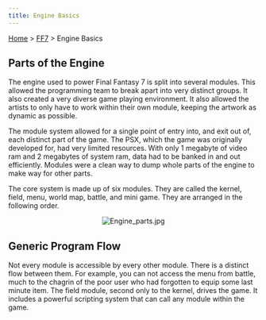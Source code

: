```yaml
---
title: Engine Basics
---
```


[Home](Main%20Page.md) > [FF7](FF7.md) > Engine Basics

## Parts of the Engine

The engine used to power Final Fantasy 7 is split into several modules.
This allowed the programming team to break apart into very distinct
groups. It also created a very diverse game playing environment. It also
allowed the artists to only have to work within their own module,
keeping the artwork as dynamic as possible.

The module system allowed for a single point of entry into, and exit out
of, each distinct part of the game. The PSX, which the game was
originally developed for, had very limited resources. With only 1
megabyte of video ram and 2 megabytes of system ram, data had to be
banked in and out efficiently. Modules were a clean way to dump whole
parts of the engine to make way for other parts.

The core system is made up of six modules. They are called the kernel,
field, menu, world map, battle, and mini game. They are arranged in the
following order.

  

<center>

![][1]

</center>

  

## Generic Program Flow

Not every module is accessible by every other module. There is a
distinct flow between them. For example, you can not access the menu
from battle, much to the chagrin of the poor user who had forgotten to
equip some last minute item. The field module, second only to the
kernel, drives the game. It includes a powerful scripting system that
can call any module within the game.

  [1]: ../assets/Engine%20parts.jpg "Engine_parts.jpg"
